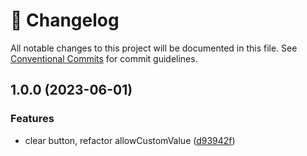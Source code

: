 <!-- markdownlint-disable --><!-- textlint-disable -->

# 📓 Changelog

All notable changes to this project will be documented in this file. See
[Conventional Commits](https://conventionalcommits.org) for commit guidelines.

## 1.0.0 (2023-06-01)

### Features

- clear button, refactor allowCustomValue ([d93942f](https://github.com/cositehq/sanity-plugin-simpler-color-input/commit/d93942f9b49dcc256a45d7f0d2ab88dfffc9685e))
